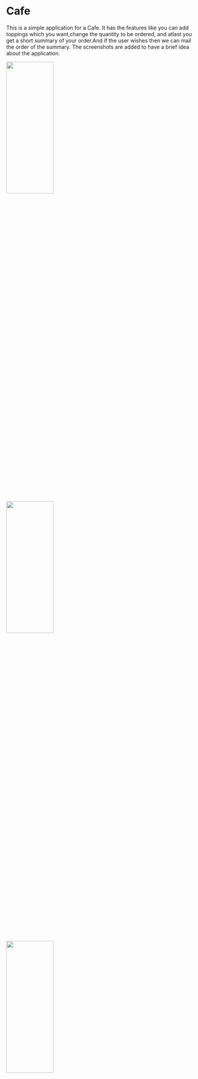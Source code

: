 # Cafe
This is a simple application for a Cafe. It has the features like you can add toppings which you want,change the quantity to be ordered, and atlast you get a short summary of your order.And if the user wishes then we can mail the order of the summary.
The screenshots are added to have a brief idea about the application.

<img src="https://user-images.githubusercontent.com/32461344/51266435-46f04c00-19e1-11e9-9a3e-92c572c39b90.png" width="50%" height="30%">

<img src="https://user-images.githubusercontent.com/32461344/51266587-ae0e0080-19e1-11e9-9760-d1d21d5f1fd9.png" width="50%" height="30%">

<img src="https://user-images.githubusercontent.com/32461344/51266620-be25e000-19e1-11e9-8658-4d051d08e245.png" width="50%" height="30%">




